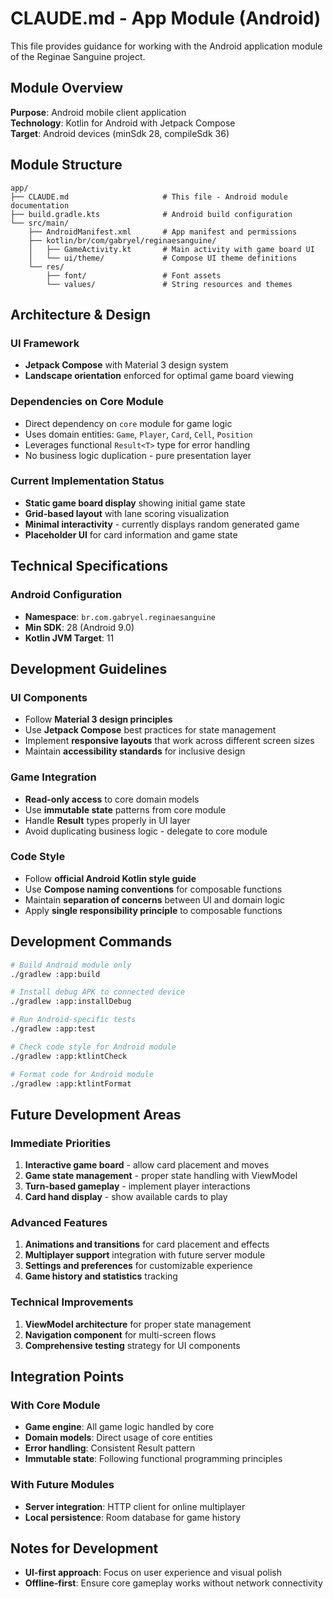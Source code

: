 # CLAUDE.md - App Module (Android)

This file provides guidance for working with the Android application module of the Reginae Sanguine project.

## Module Overview

**Purpose**: Android mobile client application  
**Technology**: Kotlin for Android with Jetpack Compose  
**Target**: Android devices (minSdk 28, compileSdk 36)

## Module Structure

```
app/
├── CLAUDE.md                     # This file - Android module documentation
├── build.gradle.kts              # Android build configuration
└── src/main/
    ├── AndroidManifest.xml       # App manifest and permissions
    ├── kotlin/br/com/gabryel/reginaesanguine/
    │   ├── GameActivity.kt       # Main activity with game board UI
    │   └── ui/theme/             # Compose UI theme definitions
    └── res/
        ├── font/                 # Font assets
        └── values/               # String resources and themes
```

## Architecture & Design
### UI Framework
- **Jetpack Compose** with Material 3 design system
- **Landscape orientation** enforced for optimal game board viewing

### Dependencies on Core Module
- Direct dependency on `core` module for game logic
- Uses domain entities: `Game`, `Player`, `Card`, `Cell`, `Position`
- Leverages functional `Result<T>` type for error handling
- No business logic duplication - pure presentation layer

### Current Implementation Status
- **Static game board display** showing initial game state
- **Grid-based layout** with lane scoring visualization
- **Minimal interactivity** - currently displays random generated game
- **Placeholder UI** for card information and game state

## Technical Specifications

### Android Configuration
- **Namespace**: `br.com.gabryel.reginaesanguine`
- **Min SDK**: 28 (Android 9.0)
- **Kotlin JVM Target**: 11

## Development Guidelines
### UI Components
- Follow **Material 3 design principles**
- Use **Jetpack Compose** best practices for state management
- Implement **responsive layouts** that work across different screen sizes
- Maintain **accessibility standards** for inclusive design

### Game Integration
- **Read-only access** to core domain models
- Use **immutable state** patterns from core module
- Handle **Result<T>** types properly in UI layer
- Avoid duplicating business logic - delegate to core module

### Code Style
- Follow **official Android Kotlin style guide**
- Use **Compose naming conventions** for composable functions
- Maintain **separation of concerns** between UI and domain logic
- Apply **single responsibility principle** to composable functions

## Development Commands
```bash
# Build Android module only
./gradlew :app:build

# Install debug APK to connected device
./gradlew :app:installDebug

# Run Android-specific tests
./gradlew :app:test

# Check code style for Android module
./gradlew :app:ktlintCheck

# Format code for Android module
./gradlew :app:ktlintFormat
```

## Future Development Areas
### Immediate Priorities
1. **Interactive game board** - allow card placement and moves
2. **Game state management** - proper state handling with ViewModel
3. **Turn-based gameplay** - implement player interactions
4. **Card hand display** - show available cards to play

### Advanced Features
1. **Animations and transitions** for card placement and effects
2. **Multiplayer support** integration with future server module
3. **Settings and preferences** for customizable experience
4. **Game history and statistics** tracking

### Technical Improvements
1. **ViewModel architecture** for proper state management
2. **Navigation component** for multi-screen flows
3. **Comprehensive testing** strategy for UI components

## Integration Points
### With Core Module
- **Game engine**: All game logic handled by core
- **Domain models**: Direct usage of core entities
- **Error handling**: Consistent Result<T> pattern
- **Immutable state**: Following functional programming principles

### With Future Modules
- **Server integration**: HTTP client for online multiplayer
- **Local persistence**: Room database for game history

## Notes for Development
- **UI-first approach**: Focus on user experience and visual polish
- **Offline-first**: Ensure core gameplay works without network connectivity
